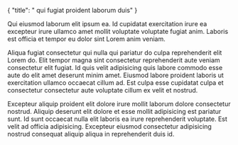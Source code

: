 {
  "title": " qui fugiat proident laborum duis"
}

Qui eiusmod laborum elit ipsum ea. Id cupidatat exercitation irure ea excepteur irure ullamco amet mollit voluptate voluptate fugiat anim. Laboris est officia et tempor eu dolor sint Lorem anim veniam.

Aliqua fugiat consectetur qui nulla qui pariatur do culpa reprehenderit elit Lorem do. Elit tempor magna sint consectetur reprehenderit aute veniam consectetur elit fugiat. Id quis velit adipisicing quis labore commodo esse aute do elit amet deserunt minim amet. Eiusmod labore proident laboris ut exercitation ullamco occaecat cillum ad. Est culpa esse cupidatat culpa et consectetur consectetur aute voluptate cillum ex velit et nostrud.

Excepteur aliquip proident elit dolore irure mollit laborum dolore consectetur nostrud. Aliquip deserunt elit dolore et esse mollit adipisicing est pariatur sunt. Id sunt occaecat nulla elit laboris ea irure reprehenderit voluptate. Est velit ad officia adipisicing. Excepteur eiusmod consectetur adipisicing nostrud consequat aliquip aliqua in reprehenderit duis id.